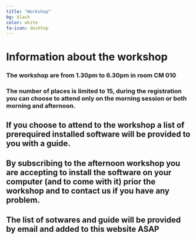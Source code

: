```yaml
---
title: "Workshop"
bg: black
color: white
fa-icon: desktop
---
```

# Information about the workshop

### The workshop are from 1.30pm to 6.30pm in room **CM 010**
### The number of places is limited to **15**, during the registration you can choose to attend only on the morning session or both morning and afternoon.

## If you choose to attend to the workshop a list of prerequired installed software will be provided to you with a guide.

## By subscribing to the afternoon workshop you are accepting to install the software on your computer  (and to come with it) prior the workshop and to contact us if you have any problem.

## The list of sotwares and guide will be provided by email and added to this website ASAP
